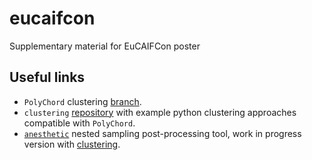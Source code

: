 # eucaifcon
Supplementary material for EuCAIFCon poster

## Useful links

- `PolyChord` clustering [branch](https://github.com/AdamOrmondroyd/PolyChordLite/tree/cluster_tree).
- `clustering` [repository](https://github.com/adamormondroyd/clustering) with example python clustering approaches compatible with `PolyChord`.
- [`anesthetic`](https://github.com/handley-lab/anesthetic) nested sampling post-processing tool, work in progress version with [clustering](https://github.com/AdamOrmondroyd/anesthetic/tree/clustering).
